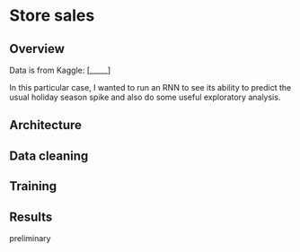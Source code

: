 # Store sales
## Overview

Data is from Kaggle:
[_____]

In this particular case, I wanted to run an RNN to see its ability to predict the usual holiday season spike and also do some useful exploratory analysis.


## Architecture


## Data cleaning


## Training


## Results

preliminary